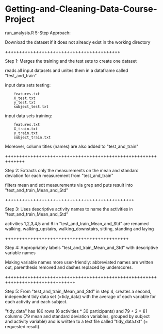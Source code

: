 # Getting-and-Cleaning-Data-Course-Project

run_analysis.R 5-Step Approach:


Download the dataset if it does not already exist in the working directory

+++++++++++++++++++++++++++++++++++++++++

Step 1: Merges the training and the test sets to create one dataset


reads all input datasets and unites them in a dataframe called "test_and_train"

input data sets testing:

        features.txt
        X_test.txt
        y_test.txt
        subject_test.txt
        

input data sets training:

        features.txt
        X_train.txt
        y_train.txt
        subject_train.txt

Moreover, column titles (names) are also added to "test_and_train"

+++++++++++++++++++++++++++++++++++++++++++++++++++++++++++++

Step 2: Extracts only the measurements on the mean and standard deviation for each measurement from "test_and_train"

filters mean and sdt measurements via grep and puts result into "test_and_train_Mean_and_Std"

++++++++++++++++++++++++++++++++++++++++++++++

Step 3: Uses descriptive activity names to name the activities in "test_and_train_Mean_and_Std"


activities 1,2,3,4,5 and 6 in "test_and_train_Mean_and_Std" are renamed walking, walking_upstairs, walking_downstairs, sitting, standing and laying

++++++++++++++++++++++++++++++++++++++++++++

Step 4: Appropriately labels "test_and_train_Mean_and_Std" with descriptive variable names


Making variable names more user-friendly: abbreviated names are written out, parenthesis removed and dashes replaced by underscores.

+++++++++++++++++++++++++++++++++++++++++++++++++++++++++++++++++++++++++++++++

Step 5: From "test_and_train_Mean_and_Std" in step 4, creates a second, independent tidy data set (=tidy_data) with the average of each variable for each activity and each subject.


"tidy_data" has 180 rows (6 activities * 30 participants) and 79 + 2 = 81 columns (79 mean and standard deviation variables, grouped by subject and activity variable) and is written to a text file called "tidy_data.txt" (= requested result).




